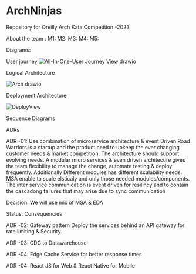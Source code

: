 # ArchNinjas
Repository for Oreilly Arch Kata Competition -2023

About the team :
M1:
M2:
M3:
M4:
M5:

Diagrams:

User journey
![All-In-One-User Journey View drawio](https://github.com/nkpaladugu/ArchNinjas/assets/1698474/8e1cd38e-cd3d-4711-ae1b-f5ccededb8c3)

Logical Architecture

![Arch drawio](https://github.com/nkpaladugu/ArchNinjas/assets/1698474/3fd0004c-d154-4831-bb19-68015f3baad0)


Deployment Architecture

![DeployView](https://github.com/ArchNinjas/road-warrior/assets/145123235/afde4354-cae9-4f65-96a6-a3aeb6a63030)

Sequence Diagrams


ADRs

ADR -01: Use combination of microservice architecture & event Driven
Road Warriors is a startup and the product need to upkeep the ever changing customer needs & market competition. The architecture should support evolving needs. A modular micro services & even driven architecure gives the team flexibility to manage the change, automate testing & deploy frequently. Additionally Different modules has different scalability needs. MSA enable to scale elsticaly and only those needed modules/components. The inter service communication is event driven for resilincy and to contain the cascadong failures that may arise due to sync communication

Decision: We will use mix of MSA & EDA

Status:
Consequencies

ADR -02: Gateway pattern
Deploy the services behind an API gateway for rate limiting & Security.


ADR -03: CDC to Datawarehouse

ADR -04: Edge Cache Service for better response times

ADR -04: React JS for Web & React Native for Mobile
